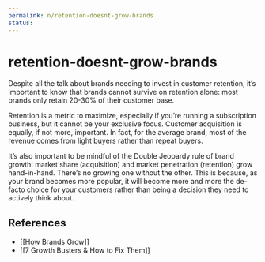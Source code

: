 ```yaml
---
permalink: n/retention-doesnt-grow-brands
status: 
---
```

# retention-doesnt-grow-brands

Despite all the talk about brands needing to invest in customer retention, it’s important to know that brands cannot survive on retention alone: most brands only retain 20-30% of their customer base.

Retention is a metric to maximize, especially if you’re running a subscription business, but it cannot be your exclusive focus. Customer acquisition is equally, if not more, important. In fact, for the average brand, most of the revenue comes from light buyers rather than repeat buyers.

It’s also important to be mindful of the Double Jeopardy rule of brand growth: market share (acquisition) and market penetration (retention) grow hand-in-hand. There’s no growing one without the other. This is because, as your brand becomes more popular, it will become more and more the de-facto choice for your customers rather than being a decision they need to actively think about.

## References

- [[How Brands Grow]]
- [[7 Growth Busters & How to Fix Them]]
